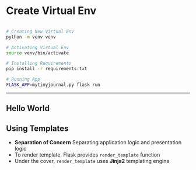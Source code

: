 # Create Virtual Env

```bash

# Creating New Virtual Env
python -m venv venv

# Activating Virtual Env
source venv/bin/activate

# Installing Requirements
pip install -r requirements.txt

# Running App
FLASK_APP=mytinyjournal.py flask run

```

----

## Hello World

## Using Templates

* **Separation of Concern** Separating application logic and presentation logic
* To render template, Flask provides `render_template` function
* Under the cover, `render_template` uses **Jinja2** templating engine
